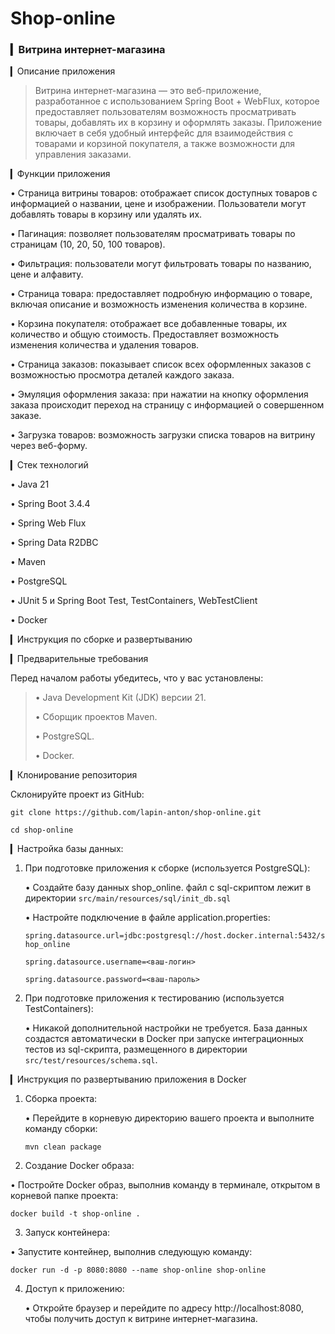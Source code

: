 # Shop-online

### ▎Витрина интернет-магазина

▎Описание приложения

> Витрина интернет-магазина — это веб-приложение, разработанное с использованием Spring Boot + WebFlux, которое предоставляет 
> пользователям возможность просматривать товары, добавлять их в корзину и оформлять заказы. 
> Приложение включает в себя удобный интерфейс для взаимодействия с товарами и корзиной покупателя, 
> а также возможности для управления заказами.

▎Функции приложения

• Страница витрины товаров: отображает список доступных товаров с информацией о названии, цене и изображении. Пользователи могут добавлять товары в корзину или удалять их.

• Пагинация: позволяет пользователям просматривать товары по страницам (10, 20, 50, 100 товаров).

• Фильтрация: пользователи могут фильтровать товары по названию, цене и алфавиту.

• Страница товара: предоставляет подробную информацию о товаре, включая описание и возможность изменения количества в корзине.

• Корзина покупателя: отображает все добавленные товары, их количество и общую стоимость. Предоставляет возможность изменения количества и удаления товаров.

• Страница заказов: показывает список всех оформленных заказов с возможностью просмотра деталей каждого заказа.

• Эмуляция оформления заказа: при нажатии на кнопку оформления заказа происходит переход на страницу с информацией о совершенном заказе.

• Загрузка товаров: возможность загрузки списка товаров на витрину через веб-форму.

▎Стек технологий

• Java 21

• Spring Boot 3.4.4

• Spring Web Flux

• Spring Data R2DBC

• Maven

• PostgreSQL

• JUnit 5 и Spring Boot Test, TestContainers, WebTestClient

• Docker

▎Инструкция по сборке и развертыванию

▎Предварительные требования

Перед началом работы убедитесь, что у вас установлены:

>• Java Development Kit (JDK) версии 21.
>
>• Сборщик проектов Maven.
>
>• PostgreSQL.
>
>• Docker.

▎Клонирование репозитория

Склонируйте проект из GitHub:

`git clone https://github.com/lapin-anton/shop-online.git`

`cd shop-online`

▎Настройка базы данных:

1. При подготовке приложения к сборке (используется PostgreSQL):

   • Создайте базу данных shop_online. файл с sql-скриптом лежит в директории `src/main/resources/sql/init_db.sql`

   • Настройте подключение в файле application.properties:

   `spring.datasource.url=jdbc:postgresql://host.docker.internal:5432/shop_online`

   `spring.datasource.username=<ваш-логин>`

   `spring.datasource.password=<ваш-пароль>`

2. При подготовке приложения к тестированию (используется TestContainers):

   • Никакой дополнительной настройки не требуется. База данных создастся автоматически в Docker при запуске 
   интеграционных тестов из sql-скрипта, размещенного в директории `src/test/resources/schema.sql`. 


▎Инструкция по развертыванию приложения в Docker

1. Сборка проекта:

   • Перейдите в корневую директорию вашего проекта и выполните команду сборки:

      `mvn clean package`


2. Создание Docker образа:

• Постройте Docker образ, выполнив команду в терминале, открытом в корневой папке проекта:

   `docker build -t shop-online .`


3. Запуск контейнера:

• Запустите контейнер, выполнив следующую команду:

   `docker run -d -p 8080:8080 --name shop-online shop-online`

4. Доступ к приложению:

   • Откройте браузер и перейдите по адресу http://localhost:8080, чтобы получить доступ к витрине интернет-магазина.

